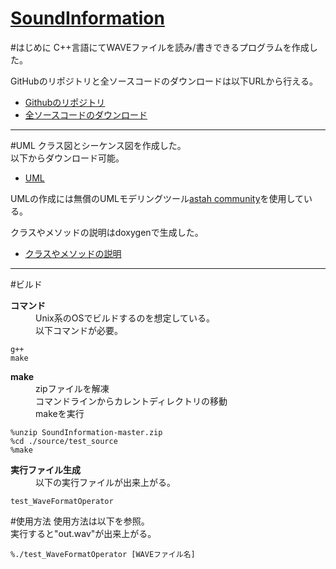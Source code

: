[SoundInformation](https://github.com/kantoku009/SoundInformation)
====================
#はじめに
C++言語にてWAVEファイルを読み/書きできるプログラムを作成した。


GitHubのリポジトリと全ソースコードのダウンロードは以下URLから行える。

- [Githubのリポジトリ](https://github.com/kantoku009/SoundInformation)
- [全ソースコードのダウンロード](https://github.com/kantoku009/SoundInformation/archive/master.zip)

----

#UML
クラス図とシーケンス図を作成した。  
以下からダウンロード可能。  

 - [UML](https://github.com/kantoku009/DigitalFilter/blob/master/DigitalFilter.asta?raw=true)

UMLの作成には無償のUMLモデリングツール[astah community](http://astah.change-vision.com/ja/)を使用している。  

クラスやメソッドの説明はdoxygenで生成した。  

- [クラスやメソッドの説明](./html/index.html)

----

#ビルド
<dl>
	<dt><strong>コマンド</strong></dt>
	<dd>Unix系のOSでビルドするのを想定している。</dd>
	<dd>以下コマンドが必要。</dd>
</dl>

	g++
	make

<dl>
	<dt><strong>make</strong></dt>
	<dd>zipファイルを解凍</dd>
	<dd>コマンドラインからカレントディレクトリの移動</dd>
	<dd>makeを実行</dd>
</dl>

	%unzip SoundInformation-master.zip
	%cd ./source/test_source
	%make

<dl>
	<dt><strong>実行ファイル生成</strong></dt>
	<dd>以下の実行ファイルが出来上がる。</dd>
</dl>


	test_WaveFormatOperator

#使用方法
使用方法は以下を参照。  
実行すると"out.wav"が出来上がる。

	%./test_WaveFormatOperator [WAVEファイル名]


